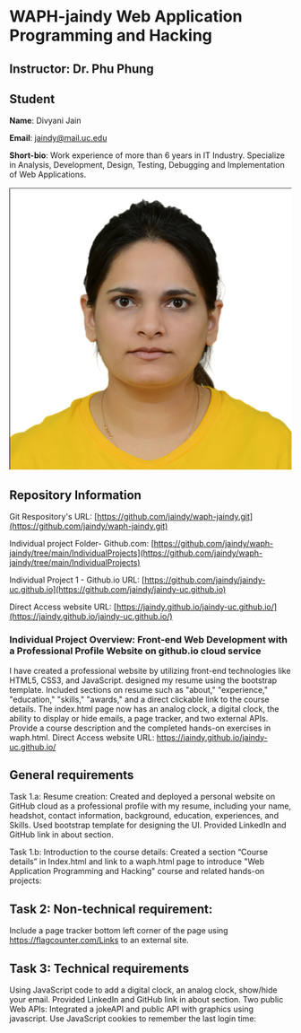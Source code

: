# WAPH-jaindy Web Application Programming and Hacking

## Instructor: Dr. Phu Phung

## Student

**Name**: Divyani Jain

**Email**: jaindy@mail.uc.edu

**Short-bio**: Work experience of more than 6 years in IT Industry. Specialize in Analysis, Development, Design, Testing, Debugging and Implementation of Web Applications. 

![Divyani Headshot!](/Images/Divyani_Jain.jpg)

## Repository Information

Git Respository's URL: [https://github.com/jaindy/waph-jaindy.git](https://github.com/jaindy/waph-jaindy.git)

Individual project Folder- Github.com: [https://github.com/jaindy/waph-jaindy/tree/main/IndividualProjects](https://github.com/jaindy/waph-jaindy/tree/main/IndividualProjects)

Individual Project 1 - Github.io URL: [https://github.com/jaindy/jaindy-uc.github.io](https://github.com/jaindy/jaindy-uc.github.io)

Direct Access website URL: [https://jaindy.github.io/jaindy-uc.github.io/](https://jaindy.github.io/jaindy-uc.github.io/)

### Individual Project Overview: Front-end Web Development with a Professional Profile Website on github.io cloud service

I have created a professional website by utilizing front-end technologies like HTML5, CSS3, and JavaScript. designed my resume using the bootstrap template. Included sections on resume such as "about," "experience," "education," "skills," "awards," and a direct clickable link to the course details. The index.html page now has an analog clock, a digital clock, the ability to display or hide emails, a page tracker, and two external APIs. Provide a course description and the completed hands-on exercises in waph.html.
Direct Access website URL: https://jaindy.github.io/jaindy-uc.github.io/

## General requirements
Task 1.a: Resume creation:
Created and deployed a personal website on GitHub cloud as a professional profile with my resume, including your name, headshot, contact information, background, education, experiences, and Skills. Used bootstrap template for designing the UI.
Provided LinkedIn and GitHub link in about section.

Task 1.b: Introduction to the course details:
Created a section “Course details” in Index.html and link to a waph.html page to introduce "Web Application Programming and Hacking" course and related hands-on projects:

## Task 2: Non-technical requirement:
Include a page tracker bottom left corner of the page using https://flagcounter.com/Links to an external site.
## Task 3: Technical requirements
Using JavaScript code to add a digital clock, an analog clock, show/hide your email. Provided LinkedIn and GitHub link in about section. Two public Web APIs: Integrated a jokeAPI and public API with graphics using javascript. Use JavaScript cookies to remember the last login time:


